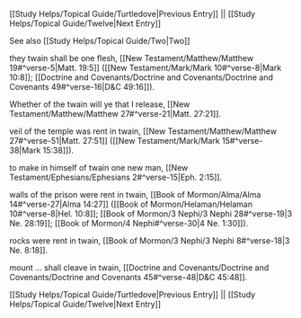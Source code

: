 [[Study Helps/Topical Guide/Turtledove|Previous Entry]]  ||  [[Study Helps/Topical Guide/Twelve|Next Entry]]

 See also [[Study Helps/Topical Guide/Two|Two]]

 they twain shall be one flesh, [[New Testament/Matthew/Matthew 19#^verse-5|Matt. 19:5]] ([[New Testament/Mark/Mark 10#^verse-8|Mark 10:8]]; [[Doctrine and Covenants/Doctrine and Covenants/Doctrine and Covenants 49#^verse-16|D&C 49:16]]).

 Whether of the twain will ye that I release, [[New Testament/Matthew/Matthew 27#^verse-21|Matt. 27:21]].

 veil of the temple was rent in twain, [[New Testament/Matthew/Matthew 27#^verse-51|Matt. 27:51]] ([[New Testament/Mark/Mark 15#^verse-38|Mark 15:38]]).

 to make in himself of twain one new man, [[New Testament/Ephesians/Ephesians 2#^verse-15|Eph. 2:15]].

 walls of the prison were rent in twain, [[Book of Mormon/Alma/Alma 14#^verse-27|Alma 14:27]] ([[Book of Mormon/Helaman/Helaman 10#^verse-8|Hel. 10:8]]; [[Book of Mormon/3 Nephi/3 Nephi 28#^verse-19|3 Ne. 28:19]]; [[Book of Mormon/4 Nephi#^verse-30|4 Ne. 1:30]]).

 rocks were rent in twain, [[Book of Mormon/3 Nephi/3 Nephi 8#^verse-18|3 Ne. 8:18]].

 mount ... shall cleave in twain, [[Doctrine and Covenants/Doctrine and Covenants/Doctrine and Covenants 45#^verse-48|D&C 45:48]].

[[Study Helps/Topical Guide/Turtledove|Previous Entry]]  ||  [[Study Helps/Topical Guide/Twelve|Next Entry]]